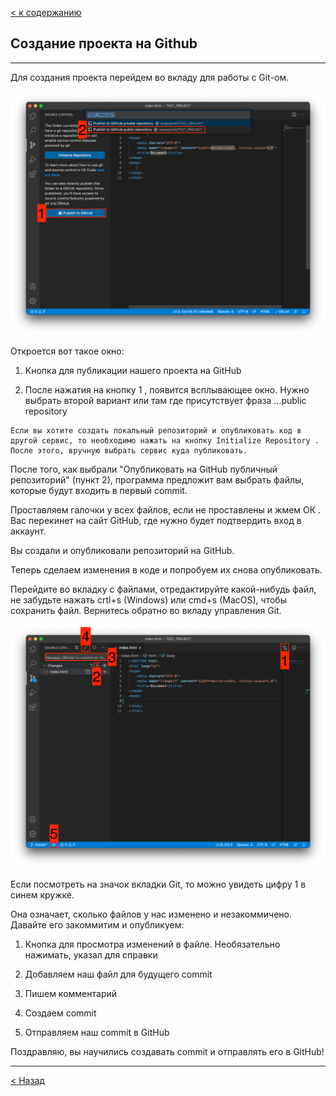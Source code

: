 [< к содержанию](./readme.md)

## Cоздание проекта на Github

---

Для создания проекта перейдем во вкладу для работы с Git-ом.

![init](./img/initgithub.jpg)

Откроется вот такое окно:

  1. Кнопка для публикации нашего проекта на GitHub

  2. После нажатия на кнопку 1 , появится всплывающее окно. Нужно выбрать второй вариант или там где присутствует фраза ...public repository


    Если вы хотите создать локальный репозиторий и опубликовать код в другой сервис, то необходимо нажать на кнопку Initialize Repository . После этого, вручную выбрать сервис куда публиковать.

После того, как выбрали "Опубликовать на GitHub публичный репозиторий" (пункт 2), программа предложит вам выбрать файлы, которые будут входить в первый commit. 

Проставляем галочки у всех файлов, если не проставлены и жмем ОК . Вас перекинет на сайт GitHub, где нужно будет подтвердить вход в аккаунт.

Вы создали и опубликовали репозиторий на GitHub.

Теперь сделаем изменения в коде и попробуем их снова опубликовать. 

Перейдите во вкладку с файлами, отредактируйте какой-нибудь файл, не забудьте нажать crtl+s (Windows) или cmd+s (MacOS), чтобы сохранить файл. Вернитесь обратно во вкладу управления Git.

![change](./img/change.jpg)

Если посмотреть на значок вкладки Git, то можно увидеть цифру 1 в синем кружке. 

Она означает, сколько файлов у нас изменено и незакоммичено. Давайте его закоммитим и опубликуем:

  1. Кнопка для просмотра изменений в файле. Необязательно нажимать, указал для справки

  2. Добавляем наш файл для будущего commit

  3. Пишем комментарий

  4. Создаем commit
  
  5. Отправляем наш commit в GitHub

  Поздравляю, вы научились создавать commit и отправлять его в GitHub!

  ---

[< Назад](./project.md)